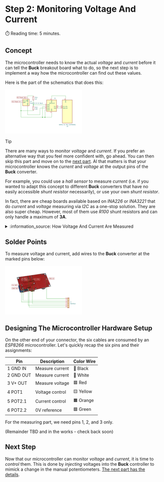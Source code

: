 # Step 2: Monitoring Voltage And Current
:stopwatch: Reading time: 5 minutes.

## Concept

The microcontroller needs to know the actual *voltage* and *current* before it can tell the **Buck** breakout board what to do, so the next step is to implement a way how the microcontroller can find out these values.

Here is the part of the schematics that does this:

<img src="../images/voltage_and_current_measurement_t_w.png" width="50%" height="50%" />

> [!TIP]
> There are many ways to monitor *voltage* and *current*. If you prefer an alternative way that you feel more confident with, go ahead. You can then skip this part and move on to the [next part](3_injecting_voltage.md). Al that matters is that your microcontroller knows the *current* and *voltage* at the output pins of the **Buck** converter.
>
> For example, you could use a *hall sensor* to measure *current* (i.e. if you wanted to adapt this concept to different **Buck** converters that have no easily accessible *shunt resistor* necessarily), or use your own *shunt resistor*.
>
> In fact, there are cheap boards available based on *INA226* or *INA3221* that do *current* and *voltage* measuring via *I2C* as a one-stop solution. They are also super cheap. However, most of them use *R100* shunt resistors and can only handle a maximum of **3A**.

<details>
<summary>	:information_source: How Voltage And Current Are Measured</summary></details<br/>

### Measuring Voltages With ADC (Analog-to-Digital Converter)

The *voltage* and *current* measuring is done by a **ADS1115**: a cheap and precise 16-bit *ADC* (Analog-To-Digital-Converter). 

* **Do not use internal *ADC***: While you could try and use the on-board *ADC* that comes with your microprocessor, the €1-2 spent for an external *ADC* like *ADS1115* are well invested. It has a much higher precision and robustness. That's important when its readings are supposed to control voltage and currency.
* **Two Voltages Are Measured**: *ADS1115* comes with four inputs that can measure voltages independently. Or you combine two inputs to measure the voltage difference between these. That's how it is done in this project.
* **Voltage Measurement**: The *voltage* is measured by *AIN0* and *AIN1*: *AIN0* is connected to the positive *output* voltage, and *AIN1* is connected to **GND**. The measured *difference* is the *output voltage*. Most *ADC*s can measure only a limited voltage range and are very sensitive to over-voltage. That's why the *ADS11215* cannot measure the output voltage directly. It is too high.
* **Current Measurement Via Voltage Drop**: Current is measured as *voltage drop* at a *shunt resistor*. The shunt resistor built into the **Buck** converter is connected in series between **GND** input and **GND** output: the other two *ADC* inputs (*AIN2* and *AIN3*) are therefore connected to the **output GND** and the **input GND**. Since the voltage drop is typically a very low voltage, no additional *voltage divider* is required here. 

> Should you *not* find a big black *R050* *shunt resistor* on the back of your **Buck** converter then you might be using a different model.
>
> Natively, the *XL4015* chip used in these converters supports just *constant voltage* but does *not* support *constant current*. It is the discrete logic on the breakout board that *adds* *constant current* capabilities, and there are breakout boards out there that look much alike but are missing the additional **CC** logic (in which case you can still use the board in this project, but you will only be able to control voltage, not current).
>
> The external **CC** logic consists primarily of a *shunt resistor* (to measure current, like we do), a *potentiometer* to adjust *constant current* (so these boards have *two* potentiometers and not just one), and an *OpAmp* (that produces the actual control signal to tell the *XL4015* to lower its voltage when there is an over-current).

</details>

## Solder Points

To measure voltage and current, add wires to the **Buck** converter at the marked pins below:

<img src="../images/step1 interface with buck_w.png" width="50%" height="50%" />


## Designing The Microcontroller Hardware Setup

On the other end of your connector, the six cables are consumed by an *ESP8266* microcontroller. Let's quickly recap the six pins and their assignments:


|  Pin |  Description | Color Wire |
| --- | --- | --- |
| 1 GND IN | Measure current | 	:white_square_button: Black |
| 2 GND OUT | Measure current | :black_square_button: White |
| 3 V+ OUT | Measure voltage | :red_square: Red |
| 4 POT1 | Voltage control | :yellow_square: Yellow |
| 5 POT2.1 | Current control | :orange_square: Orange |
| 6 POT2.2 | 0V reference | :green_square: Green |

For the measuring part, we need pins 1, 2, and 3 only.

(Remainder TBD and in the works - check back soon)


## Next Step

Now that our microcontroller can monitor *voltage* and *current*, it is time to *control* them. This is done by *injecting* voltages into the **Buck** controller to mimick a change in the manual potentiometers. [The next part has the details](3_injecting_voltage.md).

